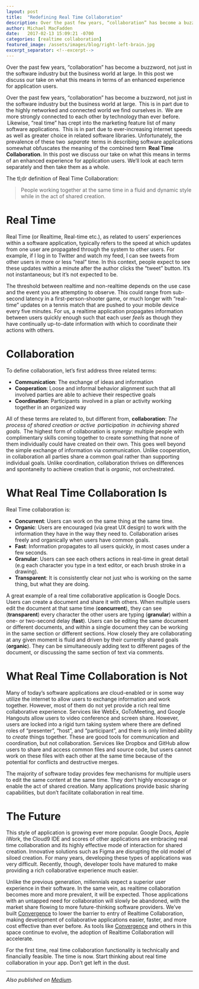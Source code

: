 ```yaml
---
layout: post
title:  "Redefining Real Time Collaboration"
description: Over the past few years, “collaboration” has become a buzzword, not just in the software industry but the business world at large. In this post we discuss our take on what this means in terms of an enhanced experience for application users.
author: Michael MacFadden
date:   2017-02-13 15:09:21 -0700
categories: [realtime collaboration]
featured_image: /assets/images/blog/right-left-brain.jpg
excerpt_separator: <!--excerpt-->
---
```

Over the past few years, “collaboration” has become a buzzword, not just in the software industry but the business world at large. In this post we discuss our take on what this means in terms of an enhanced experience for application users.
<!--excerpt-->

Over the past few years, “collaboration” has become a buzzword, not just in the software industry but the business world at large.  This is in part due to the highly networked and connected world we find ourselves in.  We are more strongly connected to each other by technology than ever before.  Likewise, “real time” has crept into the marketing feature list of many software applications.  This is in part due to ever-increasing internet speeds as well as greater choice in related software libraries. Unfortunately, the prevalence of these two  _separate_  terms in describing software applications somewhat obfuscates the meaning of the combined term  **Real Time Collaboration**. In this post we discuss our take on what this means in terms of an enhanced experience for application users. We’ll look at each term separately and then take them as a whole.

The tl;dr definition of Real Time Collaboration:

> People working together at the same time in a fluid and dynamic style while in the act of shared creation.

# Real Time

Real Time (or Realtime, Real-time etc.), as related to users’ experiences within a software application, typically refers to the speed at which updates from one user are propagated through the system to other users. For example, if I log in to Twitter and watch my feed, I can see tweets from other users in more or less “real” time. In this context, people expect to see these updates within a minute after the author clicks the “tweet” button. It’s not instantaneous; but it’s not expected to be.

The threshold between realtime and non-realtime depends on the use case and the event you are attempting to observe. This could range from sub-second latency in a first-person-shooter game, or much longer with “real-time” updates on a tennis match that are pushed to your mobile device every five minutes. For us, a realtime application propagates information between users quickly enough such that each user _feels_ as though they have continually up-to-date information with which to coordinate their actions with others.  

# Collaboration

To define collaboration, let’s first address three related terms:

*  **Communication**: The exchange of ideas and information
*  **Cooperation**: Loose and informal behavior alignment such that all involved parties are able to achieve their respective goals
*  **Coordination**: Participants  involved in a plan or activity working together in an organized way

All of these terms are related to, but different from, **collaboration**: _The process of shared creation or active  participation  in achieving shared goals_.  The highest form of collaboration is _synergy_: multiple people with complimentary skills coming together to create something that none of them individually could have created on their own. This goes well beyond the simple exchange of information via communication. Unlike cooperation, in collaboration all parties share a common goal rather than supporting individual goals. Unlike coordination, collaboration thrives on differences and spontaneity to achieve creation that is _organic_, not orchestrated.

# What Real Time Collaboration Is

Real Time collaboration is:

*  **Concurrent**: Users can work on the same thing at the same time.
*  **Organic**: Users are encouraged (via great UX design) to work with the information they have in the way they need to. Collaboration arises freely and organically when users have common goals.
*  **Fast**: Information propagates to all users quickly, in most cases under a few seconds. 
*  **Granular**: Users can see each others actions in real-time in great detail (e.g each character you type in a text editor, or each brush stroke in a drawing).
*  **Transparent**: It is consistently clear not just who is working on the same thing, but what they are doing.

A great example of a real time collaborative application is Google Docs. Users can create a document and share it with others. When multiple users edit the document at that same time (**concurrent**), they can see (**transparent**) every character the other users are typing (**granular**) within a one- or two-second delay (**fast**). Users can be editing the same document or different documents, and within a single document they can be working in the same section or different sections. How closely they are collaborating at any given moment is fluid and driven by their currently shared goals (**organic**). They can be simultaneously adding text to different pages of the document, or discussing the same section of text via comments.

# What Real Time Collaboration is Not

Many of today’s software applications are cloud-enabled or in some way utilize the internet to allow users to exchange information and work together. However, most of them do not yet provide a rich real time collaborative experience. Services like WebEx, GoToMeeting, and Google Hangouts allow users to video conference and screen share. However, users are locked into a rigid turn taking system where there are defined roles of “presenter”, “host”, and “participant”, and there is only limited ability to _create_ things together. These are good tools for communication and coordination, but not collaboration. Services like Dropbox and GitHub allow users to share and access common files and source code, but users cannot work on these files with each other at the same time because of the potential for conflicts and destructive merges.

The majority of software today provides few mechanisms for multiple users to edit the same content at the same time. They don’t highly encourage or enable the act of shared creation. Many applications provide basic sharing capabilities, but don’t facilitate collaboration in real time.

# The Future

This style of application is growing ever more popular. Google Docs, Apple iWork, the Cloud9 IDE and scores of other applications are embracing real time collaboration and its highly effective mode of interaction for shared creation. Innovative solutions such as Figma are disrupting the old model of siloed creation. For many years, developing these types of applications was very difficult. Recently, though, developer tools have matured to make providing a rich collaborative experience much easier.

Unlike the previous generation, millennials expect a superior user experience in their software. In the same vein, as realtime collaboration becomes more and more prevalent, it will be expected. Those applications with an untapped need for collaboration will slowly be abandoned, with the market share flowing to more future-thinking software providers. We’ve built [Convergence](https://convergencelabs.com) to lower the barrier to entry of Realtime Collaboration, making development of collaborative applications easier, faster, and more cost effective than ever before. As tools like [Convergence](https://convergencelabs.com) and others in this space continue to evolve, the adoption of Realtime Collaboration will accelerate.

For the first time, real time collaboration functionality is technically and financially feasible. The time is now. Start thinking about real time collaboration in your app. Don’t get left in the dust.


* * *

_Also published on [Medium](https://medium.com/@MichaelMacFadden/redefining-realtime-collaboration-af86edc940c5)._